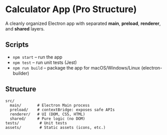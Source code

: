 # Calculator App (Pro Structure)

A cleanly organized Electron app with separated **main**, **preload**, **renderer**, and **shared** layers.

## Scripts
- `npm start` – run the app
- `npm test` – run unit tests (Jest)
- `npm run build` – package the app for macOS/Windows/Linux (electron-builder)

## Structure
```
src/
  main/       # Electron Main process
  preload/    # contextBridge: exposes safe APIs
  renderer/   # UI (DOM, CSS, HTML)
  shared/     # Pure logic (no DOM)
tests/         # Unit tests
assets/        # Static assets (icons, etc.)
```